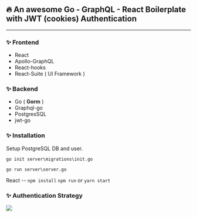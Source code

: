 ## 🔥 An awesome Go - GraphQL - React Boilerplate with JWT (cookies) Authentication
---
### ✨ Frontend 
- React
- Apollo-GraphQL
- React-hooks
- React-Suite ( UI Framework )


### ✨ Backend

- Go ( **Gorm** )
- Graphql-go
- PostgresSQL
- jwt-go


### ✨ Installation

Setup PostgreSQL DB and user.

`go init server\migrations\init.go`

`go run server\server.go`

React --
`npm install`
`npm run` or `yarn start`

### ✨ Authentication Strategy

![](https://miro.medium.com/max/849/1*EZ6DLFeSdCiu9Sf_NvViXg.png)
